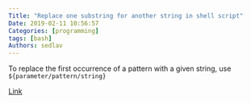 ```yaml
---
Title: "Replace one substring for another string in shell script"
Date: 2019-02-11 10:56:57
Categories: [programming]
tags: [bash]
Authors: sedlav
---
```


To replace the first occurrence of a pattern with a given string, use ```${parameter/pattern/string}```

[Link](https://stackoverflow.com/questions/13210880/replace-one-substring-for-another-string-in-shell-script)
